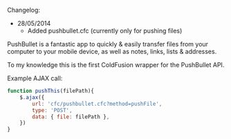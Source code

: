 Changelog:
* 28/05/2014
	- Added pushbullet.cfc (currently only for pushing files)

PushBullet is a fantastic app to quickly & easily transfer files from your computer to your mobile device, as well as notes, links, lists & addresses.

To my knowledge this is the first ColdFusion wrapper for the PushBullet API.

Example AJAX call:

```javascript
function pushThis(filePath){
	$.ajax({
		url: 'cfc/pushbullet.cfc?method=pushFile',
		type: 'POST',
		data: { file: filePath },
	})
}
```
